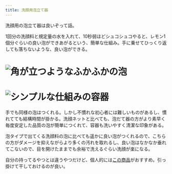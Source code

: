 ```yaml
---
title: 洗顔用泡立て器
---
```

洗顔用の泡立て器は良いぞって話。

1回分の洗顔料と規定量の水を入れて、10秒弱ほどシュコシュコやると、レモン1個分ぐらいの良い泡ができあがるという、簡単な仕組み。手に乗せてひっくり返しても落ちないような、良い泡ができる。

![](https://lh3.googleusercontent.com/wZd4MmWW8yC9mfQDNMbNEJFV-L_W-BoejKoAsHGtEzXx9STzNoV9u1daWMZxtw9W1lgSjeofqB5d5D2NXwCavd74tgW14v-cd_N_wFCsbVksiLEwRM0UkFBuvTHvjHsv2VGxuonzCk60Prlo_Ke9CZSO3u_jUlNvq2xelvUDzNzWg6VeiOVJx8dG6fYk "角が立つようなふかふかの泡")
===================================================================================================================================================================================================================================================

![](https://lh5.googleusercontent.com/Hd4r_o3dYClruk0SDsFkGvzyoRW0LJkshsCDrmKLNA61e7YDJUSkR83t8lc7XIidT7Hk15GtbiSfPcE8O0C7Ddv7zi1QCZ24Zn9xB3ukSLvdksvWAO_F9RwWZv8wEFL3JlYBfWKIqD4SzGvMxSu2ML-1K4k3HCkba7Z1-1V043yZOpEtl8EbDZspRY2F "シンプルな仕組みの容器")
=================================================================================================================================================================================================================================================

手でも同様の泡はつくれる。しかし不慣れな初心者には難しいものがあるし、慣れてても結構時間が掛かる。洗顔ネットと比べても、泡だて器の方がより素早く毎度安定した品質の泡が簡単につくれて、容器も洗いやすく清潔な印象がある。

泡タイプで出てくる洗顔料の泡に比べても遥かに良い泡がつくれるので、こちらの方がダメージを抑えながらより多くの汚れを取れるし、良い泡はなかなか垂れてこないので、目を開けたままでも余裕で洗えるぐらい洗顔が楽になる。

自分の持ってるやつとは違うやつだけど、個人的には[この商品](https://www.amazon.co.jp/dp/B09KMP9GDN)がおすすめ。引っ掛けて干しておけるのが良い。
